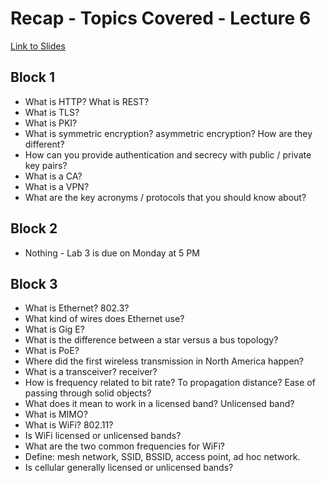 # Recap - Topics Covered - Lecture 6

[Link to Slides](https://canvas.nd.edu/files/3752522/download?download_frd=1)

## Block 1 

* What is HTTP? What is REST?
* What is TLS?
* What is PKI?
* What is symmetric encryption? asymmetric encryption? How are they different?
* How can you provide authentication and secrecy with public / private key pairs?
* What is a CA?
* What is a VPN?
* What are the key acronyms / protocols that you should know about?

## Block 2

* Nothing - Lab 3 is due on Monday at 5 PM

## Block 3

* What is Ethernet? 802.3?
* What kind of wires does Ethernet use?
* What is Gig E?
* What is the difference between a star versus a bus topology?
* What is PoE?
* Where did the first wireless transmission in North America happen?
* What is a transceiver? receiver?
* How is frequency related to bit rate? To propagation distance? Ease of passing through solid objects?
* What does it mean to work in a licensed band? Unlicensed band?
* What is MIMO?
* What is WiFi? 802.11?
* Is WiFi licensed or unlicensed bands?
* What are the two common frequencies for WiFi?
* Define: mesh network, SSID, BSSID, access point, ad hoc network.
* Is cellular generally licensed or unlicensed bands?
